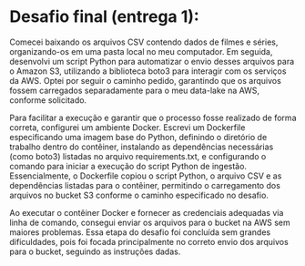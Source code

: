 # Desafio final (entrega 1): 

Comecei baixando os arquivos CSV contendo dados de filmes e séries, organizando-os em uma pasta local no meu computador. Em seguida, desenvolvi um script Python para automatizar o envio desses arquivos para o Amazon S3, utilizando a biblioteca boto3 para interagir com os serviços da AWS. Optei por seguir o caminho pedido, garantindo que os arquivos fossem carregados separadamente para o meu data-lake na AWS, conforme solicitado.

Para facilitar a execução e garantir que o processo fosse realizado de forma correta, configurei um ambiente Docker. Escrevi um Dockerfile especificando uma imagem base do Python, definindo o diretório de trabalho dentro do contêiner, instalando as dependências necessárias (como boto3) listadas no arquivo requirements.txt, e configurando o comando para iniciar a execução do script Python de ingestão. Essencialmente, o Dockerfile copiou o script Python, o arquivo CSV e as dependências listadas para o contêiner, permitindo o carregamento dos arquivos no bucket S3 conforme o caminho especificado no desafio.

Ao executar o contêiner Docker e fornecer as credenciais adequadas via linha de comando, consegui enviar os arquivos para o bucket na AWS sem maiores problemas. Essa etapa do desafio foi concluída sem grandes dificuldades, pois foi focada principalmente no correto envio dos arquivos para o bucket, seguindo as instruções dadas. 